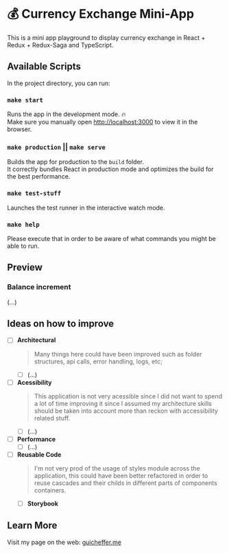 # 💰 Currency Exchange Mini-App

This is a mini app playground to display currency exchange in React + Redux + Redux-Saga and TypeScript.

## Available Scripts

In the project directory, you can run:

### `make start`

Runs the app in the development mode. 🔥<br />
Make sure you manually open [http://localhost:3000](http://localhost:3000) to view it in the browser.

### `make production` || `make serve`

Builds the app for production to the `build` folder.<br />
It correctly bundles React in production mode and optimizes the build for the best performance.

### `make test-stuff`

Launches the test runner in the interactive watch mode.

### `make help`

Please execute that in order to be aware of what commands you might be able to run.

## Preview

### Balance increment
(...)

## Ideas on how to improve

- [ ] **Architectural** <br/>
  > Many things here could have been improved such as folder structures, api calls, error handling, logs, etc;
  - [ ] (...)
- [ ] **Acessibility** <br/>
  > This application is not very acessible since I did not want to spend a lot of time improving it since I assumed my architecture skills should be taken into account more than reckon with accessibility related stuff.
  - [ ] (...)
- [ ] **Performance** <br/>
  - [ ] (...)
- [ ] **Reusable Code** <br/>
  > I'm not very prod of the usage of styles module across the application, this could have been better refactored in order to reuse cascades and their childs in different parts of components containers.
  - [ ] **Storybook**

## Learn More

Visit my page on the web: [guicheffer.me](http://guicheffer.me)
